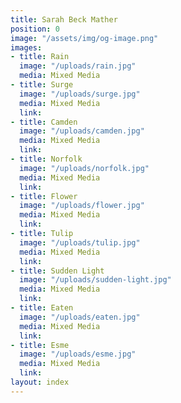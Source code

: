 ```yaml
---
title: Sarah Beck Mather
position: 0
image: "/assets/img/og-image.png"
images:
- title: Rain
  image: "/uploads/rain.jpg"
  media: Mixed Media
- title: Surge
  image: "/uploads/surge.jpg"
  media: Mixed Media
  link: 
- title: Camden
  image: "/uploads/camden.jpg"
  media: Mixed Media
  link: 
- title: Norfolk
  image: "/uploads/norfolk.jpg"
  media: Mixed Media
  link: 
- title: Flower
  image: "/uploads/flower.jpg"
  media: Mixed Media
  link: 
- title: Tulip
  image: "/uploads/tulip.jpg"
  media: Mixed Media
  link: 
- title: Sudden Light
  image: "/uploads/sudden-light.jpg"
  media: Mixed Media
  link: 
- title: Eaten
  image: "/uploads/eaten.jpg"
  media: Mixed Media
  link: 
- title: Esme
  image: "/uploads/esme.jpg"
  media: Mixed Media
  link: 
layout: index
---
```


